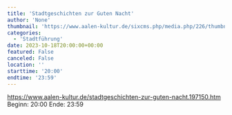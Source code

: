 ```yaml
---
title: 'Stadtgeschichten zur Guten Nacht'
author: 'None'
thumbnail: 'https://www.aalen-kultur.de/sixcms.php/media.php/226/thumbnails/2%20Aalen%20am%20Abend%20%28c%29%20Stadt%20Aalen.jpg.601270.jpg'
categories:
  - 'Stadtführung'
date: 2023-10-18T20:00:00+00:00
featured: False
canceled: False
location: ''
starttime: '20:00'
endtime: '23:59'
---
```

https://www.aalen-kultur.de/stadtgeschichten-zur-guten-nacht.197150.htm
Beginn: 20:00
 Ende: 23:59